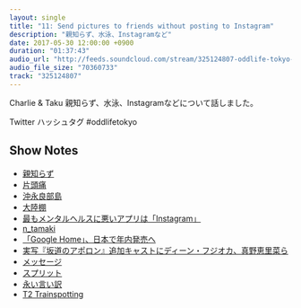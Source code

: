 ```yaml
---
layout: single
title: "11: Send pictures to friends without posting to Instagram"
description: "親知らず、水泳、Instagramなど"
date: 2017-05-30 12:00:00 +0900
duration: "01:37:43"
audio_url: "http://feeds.soundcloud.com/stream/325124807-oddlife-tokyo-11-send-pictures-to-friends-without-posting-to-instagram.mp3"
audio_file_size: "70360733"
track: "325124807"
---
```

Charlie & Taku
親知らず、水泳、Instagramなどについて話しました。

Twitter ハッシュタグ #oddlifetokyo

## Show Notes
- [親知らず](https://ja.wikipedia.org/wiki/親知らず)
- [片頭痛](https://ja.wikipedia.org/wiki/片頭痛)
- [沖永良部島](https://ja.wikipedia.org/wiki/沖永良部島)
- [大陸棚](https://ja.wikipedia.org/wiki/大陸棚)
- [最もメンタルヘルスに悪いアプリは「Instagram」](http://gigazine.net/news/20170523-instagram-mental-health/)
- [n_tamaki](https://www.instagram.com/n_tamaki/)
- [「Google Home」、日本で年内発売へ](http://www.itmedia.co.jp/news/articles/1705/18/news056.html)
- [実写『坂道のアポロン』追加キャストにディーン・フジオカ、真野恵里菜ら](http://www.cinra.net/news/20170526-sakamichinoapollon)
- [メッセージ](http://www.message-movie.jp)
- [スプリット](http://split-movie.jp)
- [永い言い訳](http://nagai-iiwake.com)
- [T2 Trainspotting](http://www.t2trainspotting.jp)
